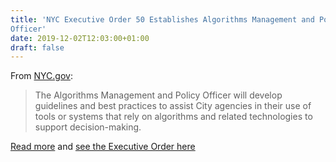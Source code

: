 ```yaml
---
title: 'NYC Executive Order 50 Establishes Algorithms Management and Policy
Officer'
date: 2019-12-02T12:03:00+01:00
draft: false
---
```


From [NYC.gov](https://www1.nyc.gov/office-of-the-mayor/news/554-19/mayor-de-blasio-signs-executive-order-establish-algorithms-management-policy-officer):

> The Algorithms Management and Policy Officer will develop guidelines and best practices to assist City agencies in their use of tools or systems that rely on algorithms and related technologies to support decision-making.

[Read more](https://www1.nyc.gov/office-of-the-mayor/news/554-19/mayor-de-blasio-signs-executive-order-establish-algorithms-management-policy-officer) and [see the Executive Order here](https://www1.nyc.gov/assets/home/downloads/pdf/executive-orders/2019/eo-50.pdf)